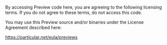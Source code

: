 By accessing Preview code here, you are agreeing to the following licensing terms.
If you do not agree to these terms, do not access this code.

You may use this Preview source and/or binaries under the License Agreement described here:

https://particular.net/eula/previews
